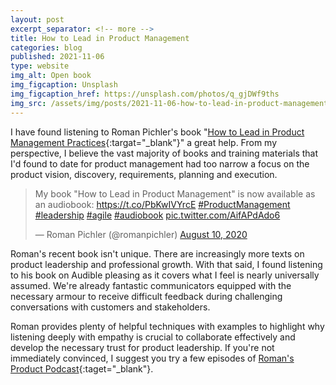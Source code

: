 ```yaml
---
layout: post
excerpt_separator: <!-- more -->
title: How to Lead in Product Management
categories: blog
published: 2021-11-06
type: website
img_alt: Open book
img_figcaption: Unsplash
img_figcaption_href: https://unsplash.com/photos/q_gjDWf9ths
img_src: /assets/img/posts/2021-11-06-how-to-lead-in-product-management.jpg
---
```

I have found listening to Roman Pichler's book "[How to Lead in Product Management Practices](https://www.audible.co.uk/pd/How-to-Lead-in-Product-Management-Audiobook/B08FCWFLZM){:targat="_blank"}" a great help. From my perspective, I believe the vast majority of books and training materials that I'd found to date for product management had too narrow a focus on the product vision, discovery, requirements, planning and execution.

<!-- more -->

<blockquote class="twitter-tweet"><p lang="en" dir="ltr">My book &quot;How to Lead in Product Management&quot; is now available as an audiobook: <a href="https://t.co/PbKwIVYrcE">https://t.co/PbKwIVYrcE</a> <a href="https://twitter.com/hashtag/ProductManagement?src=hash&amp;ref_src=twsrc%5Etfw">#ProductManagement</a> <a href="https://twitter.com/hashtag/leadership?src=hash&amp;ref_src=twsrc%5Etfw">#leadership</a> <a href="https://twitter.com/hashtag/agile?src=hash&amp;ref_src=twsrc%5Etfw">#agile</a> <a href="https://twitter.com/hashtag/audiobook?src=hash&amp;ref_src=twsrc%5Etfw">#audiobook</a> <a href="https://t.co/AifAPdAdo6">pic.twitter.com/AifAPdAdo6</a></p>&mdash; Roman Pichler (@romanpichler) <a href="https://twitter.com/romanpichler/status/1292743718446014465?ref_src=twsrc%5Etfw">August 10, 2020</a></blockquote> <script async src="https://platform.twitter.com/widgets.js" charset="utf-8"></script>

Roman's recent book isn't unique. There are increasingly more texts on product leadership and professional growth. With that said, I found listening to his book on Audible pleasing as it covers what I feel is nearly universally assumed. We're already fantastic communicators equipped with the necessary armour to receive difficult feedback during challenging conversations with customers and stakeholders.

Roman provides plenty of helpful techniques with examples to highlight why listening deeply with empathy is crucial to collaborate effectively and develop the necessary trust for product leadership. If you're not immediately convinced, I suggest you try a few episodes of [Roman's Product Podcast](https://www.romanpichler.com/podcast/){:taget="_blank"}.
